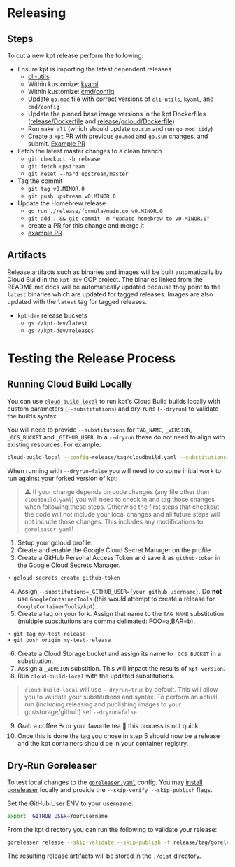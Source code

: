 # Releasing

## Steps

To cut a new kpt release perform the following:

- Ensure kpt is importing the latest dependent releases
  - [cli-utils](https://github.com/kubernetes-sigs/cli-utils/tree/master/release)
  - Within kustomize: [kyaml](https://github.com/kubernetes-sigs/kustomize/blob/master/releasing)
  - Within kustomize: [cmd/config](https://github.com/kubernetes-sigs/kustomize/blob/master/releasing)
  - Update `go.mod` file with correct versions of `cli-utils`, `kyaml`, and `cmd/config`
  - Update the pinned base image versions in the kpt Dockerfiles
  ([release/Dockerfile](./Dockerfile) and [release/gcloud/Dockerfile](./gcloud/Dockerfile))
  - Run `make all` (which should update `go.sum` and run `go mod tidy`)
  - Create a `kpt` PR with previous `go.mod` and `go.sum` changes, and submit. [Example PR](https://github.com/GoogleContainerTools/kpt/pull/594)
- Fetch the latest master changes to a clean branch
  - `git checkout -b release`
  - `git fetch upstream`
  - `git reset --hard upstream/master`
- Tag the commit
  - `git tag v0.MINOR.0`
  - `git push upstream v0.MINOR.0`
- Update the Homebrew release
  - `go run ./release/formula/main.go v0.MINOR.0`
  - `git add . && git commit -m "update homebrew to v0.MINOR.0"`
  - create a PR for this change and merge it
  - [example PR](https://github.com/GoogleContainerTools/kpt/pull/331/commits/baf33d8ed214f2c5e106ec6e963ad736e5ff4d98#diff-d69e3adb302ee3e84814136422cbf872)

## Artifacts

Release artifacts such as binaries and images will be built automatically by Cloud Build in the
`kpt-dev` GCP project.  The binaries linked from the README.md docs will be automatically updated
because they point to the `latest` binaries which are updated for tagged releases.  Images are
also updated with the `latest` tag for tagged releases.

- `kpt-dev` release buckets
  - `gs://kpt-dev/latest`
  - `gs://kpt-dev/releases`

# Testing the Release Process

## Running Cloud Build Locally

You can use [`cloud-build-local`](https://github.com/GoogleCloudPlatform/cloud-build-local)
to run kpt's Cloud Build builds locally with custom parameters (`--substitutions`)
and dry-runs (`--dryrun`) to validate the builds syntax.

You will need to provide `--substitutions` for `TAG_NAME`, `_VERSION`,
`_GCS_BUCKET` and `_GITHUB_USER`. In a `--dryrun` these do not need to align
with existing resources. For example:

```sh
cloud-build-local --config=release/tag/cloudbuild.yaml --substitutions=TAG_NAME=test,_VERSION=test,_GCS_BUCKET=test,_GITHUB_USER=test --dryrun=true .
```

When running with `--dryrun=false` you will need to do some initial work to run
against your forked version of kpt:

> ⚠️ If your change depends on code changes (any file other than `cloudbuild.yaml`)
you will need to check in and tag those changes when following these steps.
Otherwise the first steps that checkout the code will not include your local
changes and all future steps will not include those changes. This includes any
modifications to `goreleaser.yaml`!

1. Setup your gcloud profile.
2. Create and enable the Google Cloud Secret Manager on the profile
3. Create a GitHub Personal Access Token and save it as `github-token` in the
Google Cloud Secrets Manager.

```sh
➜ gcloud secrets create github-token
```

4. Assign `--substitutions=_GITHUB_USER={your github username}`. Do **not** use
`GoogleContainerTools` (this would attempt to create a release for
`GoogleContainerTools/kpt`).
5. Create a tag on your fork. Assign that name to the `TAG_NAME`
substitution (multiple substitutions are comma delimated: FOO=a,BAR=b).

```sh
➜ git tag my-test-release
➜ git push origin my-test-release
```

6. Create a Cloud Storage bucket and assign its name to `_GCS_BUCKET` in a
substitution.
7. Assign a `_VERSION` substition. This will impact the results of
`kpt version`.
8. Run `cloud-build-local` with the updated substitutions.

> `cloud-build-local` will use `--dryrun=true` by default. This will allow you
to validate your substitutions and syntax. To perform an actual run (including
releasing and publishing images to your gcr/storage/github) set
`--dryrun=false`.

9. Grab a coffee ☕ or your favorite tea 🍵 this process is not quick.
10. Once this is done the tag you chose in step 5 should now be a release and
the kpt containers should be in your container registry.

## Dry-Run Goreleaser

To test local changes to the [`goreleaser.yaml`](./tag/goreleaser.yaml) config. You may
[install goreleaser](https://goreleaser.com/install/) locally and provide the
`--skip-verify --skip-publish` flags.

Set the GitHub User ENV to your username:

```sh
export _GITHUB_USER=YourUsername
```

From the kpt directory you can run the following to validate your release:

```sh
goreleaser release --skip-validate --skip-publish -f release/tag/goreleaser.yaml
```

The resulting release artifacts will be stored in the `./dist` directory.